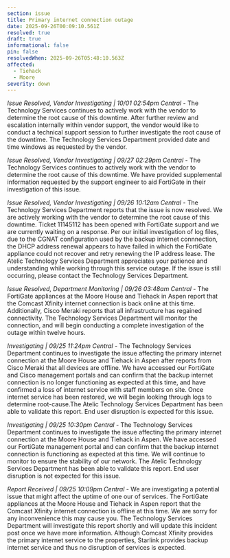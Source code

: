 ```yaml
---
section: issue
title: Primary internet connection outage
date: 2025-09-26T00:09:10.561Z
resolved: true
draft: true
informational: false
pin: false
resolvedWhen: 2025-09-26T05:48:10.563Z
affected:
  - Tiehack
  - Moore
severity: down
---
```

*Issue Resolved, Vendor Investigating | 10/01 02:54pm Central* - The Technology Services continues to actively work with the vendor to determine the root cause of this downtime. After further review and escalation internally within vendor support, the vendor would like to conduct a technical support session to further investigate the root cause of the downtime. The Technology Services Department provided date and time windows as requested by the vendor.

*Issue Resolved, Vendor Investigating | 09/27 02:29pm Central* - The Technology Services continues to actively work with the vendor to determine the root cause of this downtime. We have provided supplemental information requested by the support engineer to aid FortiGate in their investigation of this issue.

*Issue Resolved, Vendor Investigating | 09/26 10:12am Central* - The Technology Services Department reports that the issue is now resolved. We are actively working with the vendor to determine the root cause of this downtime. Ticket 11145112 has been opened with FortiGate support and we are currently waiting on a response. Per our initial investigation of log files, due to the CGNAT configuration used by the backup internet connnection, the DHCP address renewal appears to have failed in which the FortiGate appliance could not recover and retry renewing the IP address lease. The Atelic Technology Services Department appreciates your patience and understanding while working through this service outage. If the issue is still occurring, please contact the Technology Services Department.

*Issue Resolved, Department Monitoring | 09/26 03:48am Central* - The FortiGate appliances at the Moore House and Tiehack in Aspen report that the Comcast Xfinity internet connection is back online at this time. Additionally, Cisco Meraki reports that all infrastructure has regained connectivity. The Technology Services Department will monitor the connection, and will begin conducting a complete investigation of the outage within twelve hours.

*Investigating | 09/25 11:24pm Central* - The Technology Services Department continues to investigate the issue affecting the primary internet connection at the Moore House and Tiehack in Aspen after reports from Cisco Meraki that all devices are offline. We have accessed our FortiGate and Cisco management portals and can confirm that the backup internet connection is no longer functioning as expected at this time, and have confirmed a loss of internet service with staff members on site. Once internet service has been restored, we will begin looking through logs to determine root-cause.The Atelic Technology Services Department has been able to validate this report. End user disruption is expected for this issue.

*Investigating | 09/25 10:30pm Central* - The Technology Services Department continues to investigate the issue affecting the primary internet connection at the Moore House and Tiehack in Aspen. We have accessed our FortiGate management portal and can confirm that the backup internet connection is functioning as expected at this time. We will continue to monitor to ensure the stability of our network. The Atelic Technology Services Department has been able to validate this report. End user disruption is not expected for this issue.

*Report Received | 09/25 10:09pm Central* - We are investigating a potential issue that might affect the uptime of one our of services. The FortiGate appliances at the Moore House and Tiehack in Aspen report that the Comcast Xfinity internet connection is offline at this time. We are sorry for any inconvenience this may cause you. The Technology Services Department will investigate this report shortly and will update this incident post once we have more information. Although Comcast Xfinity provides the primary internet service to the properties, Starlink provides backup internet service and thus no disruption of services is expected.